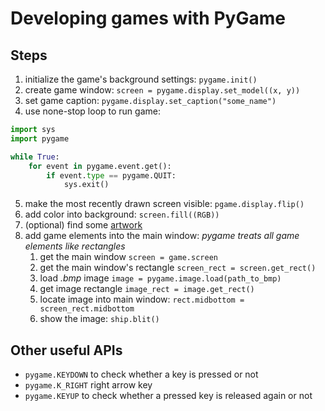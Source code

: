# Developing games with PyGame

## Steps

1. initialize the game's background settings: `pygame.init()`
2. create game window: `screen = pygame.display.set_model((x, y))`
3. set game caption: `pygame.display.set_caption("some_name")`
4. use none-stop loop to run game:

```python
import sys
import pygame

while True:
    for event in pygame.event.get():
        if event.type == pygame.QUIT:
            sys.exit()
```

5. make the most recently drawn screen visible: `pgame.display.flip()`
6. add color into background: `screen.fill((RGB))`
7. (optional) find some [artwork](https://pixabay.com/)
8. add game elements into the main window: _pygame treats all game elements like rectangles_
    1. get the main window `screen = game.screen`
    2. get the main window's rectangle `screen_rect = screen.get_rect()`
    3. load _.bmp_ image `image = pygame.image.load(path_to_bmp)`
    4. get image rectangle `image_rect = image.get_rect()`
    5. locate image into main window: `rect.midbottom = screen_rect.midbottom`
    6. show the image: ``ship.blit()``

## Other useful APIs
- `pygame.KEYDOWN` to check whether a key is pressed or not
- `pygame.K_RIGHT` right arrow key
- `pygame.KEYUP` to check whether a pressed key is released again or not

